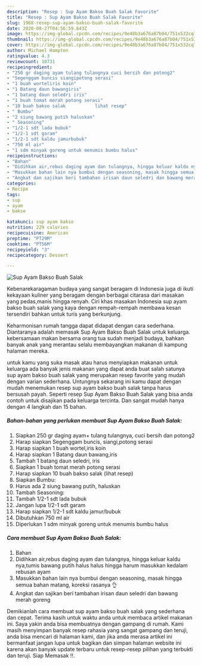 ```yaml
---
description: "Resep : Sup Ayam Bakso Buah Salak Favorite"
title: "Resep : Sup Ayam Bakso Buah Salak Favorite"
slug: 1968-resep-sup-ayam-bakso-buah-salak-favorite
date: 2020-08-27T04:56:59.643Z
image: https://img-global.cpcdn.com/recipes/9e48b3a676a87b04/751x532cq70/sup-ayam-bakso-buah-salak-foto-resep-utama.jpg
thumbnail: https://img-global.cpcdn.com/recipes/9e48b3a676a87b04/751x532cq70/sup-ayam-bakso-buah-salak-foto-resep-utama.jpg
cover: https://img-global.cpcdn.com/recipes/9e48b3a676a87b04/751x532cq70/sup-ayam-bakso-buah-salak-foto-resep-utama.jpg
author: Michael Hampton
ratingvalue: 4.3
reviewcount: 10731
recipeingredient:
- "250 gr daging ayam tulang tulangnya cuci bersih dan potong2"
- "Segenggam buncis siangipotong serasi"
- "1 buah worteliris koin"
- "1 Batang daun bawangiris"
- "1 batang daun seledri iris"
- "1 buah tomat merah potong serasi"
- "10 buah bakso salak           lihat resep"
- " Bumbu"
- "2 siung bawang putih haluskan"
- " Seasoning"
- "1/2-1 sdt lada bubuk"
- "1/2-1 sdt garam"
- "1/2-1 sdt kaldu jamurbubuk"
- "750 ml air"
- "1 sdm minyak goreng untuk menumis bumbu halus"
recipeinstructions:
- "Bahan"
- "Didihkan air,rebus daging ayam dan tulangnya, hingga keluar kaldu nya,tumis bawang putih halus halus hingga harum masukkan kedalam rebusan ayam"
- "Masukkan bahan lain nya bumbui dengan seasoning, masak hingga semua bahan matang, koreksi rasanya 👌"
- "Angkat dan sajikan beri tambahan irisan daun seledri dan bawang merah goreng"
categories:
- Recipe
tags:
- sup
- ayam
- bakso

katakunci: sup ayam bakso 
nutrition: 229 calories
recipecuisine: American
preptime: "PT29M"
cooktime: "PT56M"
recipeyield: "3"
recipecategory: Dessert

---
```



![Sup Ayam Bakso Buah Salak](https://img-global.cpcdn.com/recipes/9e48b3a676a87b04/751x532cq70/sup-ayam-bakso-buah-salak-foto-resep-utama.jpg)

Kebenarekaragaman budaya yang sangat beragam di Indonesia juga di ikuti kekayaan kuliner yang beragam dengan berbagai citarasa dari masakan yang pedas,manis hingga renyah. Ciri khas masakan Indonesia sup ayam bakso buah salak yang kaya dengan rempah-rempah membawa kesan tersendiri bahkan untuk turis yang berkunjung.




Keharmonisan rumah tangga dapat didapat dengan cara sederhana. Diantaranya adalah memasak Sup Ayam Bakso Buah Salak untuk keluarga. kebersamaan makan bersama orang tua sudah menjadi budaya, bahkan banyak anak yang merantau selalu membayangkan makanan di kampung halaman mereka.

untuk kamu yang suka masak atau harus menyiapkan makanan untuk keluarga ada banyak jenis makanan yang dapat anda buat salah satunya sup ayam bakso buah salak yang merupakan resep favorite yang mudah dengan varian sederhana. Untungnya sekarang ini kamu dapat dengan mudah menemukan resep sup ayam bakso buah salak tanpa harus bersusah payah.
Seperti resep Sup Ayam Bakso Buah Salak yang bisa anda contoh untuk disajikan pada keluarga tercinta. Dan sangat mudah hanya dengan 4 langkah dan 15 bahan.


<!--inarticleads1-->

##### Bahan-bahan yang perlukan membuat Sup Ayam Bakso Buah Salak:

1. Siapkan 250 gr daging ayam+ tulang tulangnya, cuci bersih dan potong2
1. Harap siapkan Segenggam buncis, siangi,potong serasi
1. Harap siapkan 1 buah wortel,iris koin
1. Harap siapkan 1 Batang daun bawang,iris
1. Tambah 1 batang daun seledri, iris
1. Siapkan 1 buah tomat merah potong serasi
1. Harap siapkan 10 buah bakso salak           (lihat resep)
1. Siapkan  Bumbu:
1. Harus ada 2 siung bawang putih, haluskan
1. Tambah  Seasoning:
1. Tambah 1/2-1 sdt lada bubuk
1. Jangan lupa 1/2-1 sdt garam
1. Harap siapkan 1/2-1 sdt kaldu jamur/bubuk
1. Dibutuhkan 750 ml air
1. Diperlukan 1 sdm minyak goreng untuk menumis bumbu halus




<!--inarticleads2-->

##### Cara membuat  Sup Ayam Bakso Buah Salak:

1. Bahan
1. Didihkan air,rebus daging ayam dan tulangnya, hingga keluar kaldu nya,tumis bawang putih halus halus hingga harum masukkan kedalam rebusan ayam
1. Masukkan bahan lain nya bumbui dengan seasoning, masak hingga semua bahan matang, koreksi rasanya 👌
1. Angkat dan sajikan beri tambahan irisan daun seledri dan bawang merah goreng




Demikianlah cara membuat sup ayam bakso buah salak yang sederhana dan cepat. Terima kasih untuk waktu anda untuk membaca artikel makanan ini. Saya yakin anda bisa membuatnya dengan gampang di rumah. Kami masih menyimpan banyak resep rahasia yang sangat gampang dan teruji, anda bisa mencari di halaman kami, dan jika anda merasa artikel ini bermanfaat jangan lupa untuk bagikan dan simpan halaman website ini karena akan banyak update terbaru untuk resep-resep pilihan yang terbukti dan teruji. Siap Memasak !!. 
